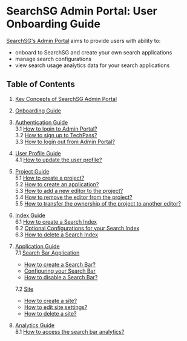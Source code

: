 # SearchSG Admin Portal: User Onboarding Guide

[SearchSG's Admin Portal](https://www.admin.search.gov.sg) aims to provide users with ability to:
- onboard to SearchSG and create your own search applications
- manage search configurations
- view search usage analytics data for your search applications


## Table of Contents
1. [Key Concepts of SearchSG Admin Portal](/concepts)
2. [Onboarding Guide](/onboarding)
3. [Authentication Guide](/authentication#authentication)  
   3.1 [How to login to Admin Portal?](/authentication#how-to-login-to-admin-portal)  
   3.2 [How to sign up to TechPass?](/authentication#how-to-sign-up-to-techpass)  
   3.3 [How to login out from Admin Portal?](/authentication#how-to-login-out-from-admin-portal)  
4. [User Profile Guide](/user#user-profile)  
   4.1 [How to update the user profile?](/user#how-to-update-your-user-profile)
5. [Project Guide](/project#project)  
   5.1 [How to create a project?](/project#how-to-create-a-project)  
   5.2 [How to create an application?](/project#how-to-create-an-application)  
   5.3 [How to add a new editor to the project?](/project#how-to-add-a-new-editor-to-the-project)  
   5.4 [How to remove the editor from the project?](/project#how-to-remove-the-editor-from-the-project)  
   5.5 [How to transfer the ownership of the project to another editor?](/project#how-to-transfer-the-ownership-of-the-project-to-another-editor)  
6. [Index Guide](/index)  
   6.1 [How to create a Search Index](/index#how-to-create-the-index)  
   6.2 [Optional Configurations for your Search Index](/index#optional-configurations-for-your-search-index)  
   6.3 [How to delete a Search Index](/index#how-to-delete-the-search-index)  
7. [Application Guide](/application)  
   7.1 [Search Bar Application](/application#search-bar)
      - [How to create a Search Bar?](/application#how-to-create-a-search-bar-application)
      - [Configuring your Search Bar](/application#configuring-your-search-bar-application)
      - [How to disable a Search Bar?](/application#how-to-disable-a-search-bar-application)
   
   7.2 [Site](/application#site)
      - [How to create a site?](/application#how-to-create-a-site)
      - [How to edit site settings?](/application#how-to-edit-site-settings)
      - [How to delete a site?](/application#how-to-delete-a-site)
8. [Analytics Guide](/analytics)  
   8.1 [How to access the search bar analytics?](/analytics#how-to-access-the-search-bar-analytics)  

